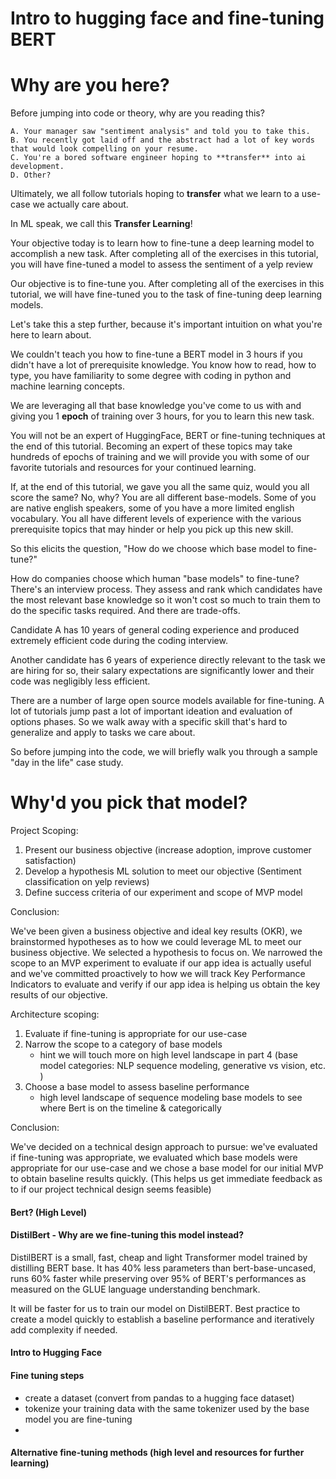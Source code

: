 # Intro to hugging face and fine-tuning BERT

# Why are you here?

Before jumping into code or theory, why are you reading this? 

    A. Your manager saw "sentiment analysis" and told you to take this.  
    B. You recently got laid off and the abstract had a lot of key words that would look compelling on your resume.  
    C. You're a bored software engineer hoping to **transfer** into ai development.  
    D. Other?

Ultimately, we all follow tutorials hoping to **transfer** what we learn to a use-case we actually care about.

In ML speak, we call this **Transfer Learning**!

Your objective today is to learn how to fine-tune a deep learning model to accomplish a new task. After completing all of the exercises in this tutorial, you will have fine-tuned a model to assess the sentiment of a yelp review

Our objective is to fine-tune you. After completing all of the exercises in this tutorial, we will have fine-tuned you to the task of fine-tuning deep learning models. 

Let's take this a step further, because it's important intuition on what you're here to learn about. 

We couldn't teach you how to fine-tune a BERT model in 3 hours if you didn't have a lot of prerequisite knowledge. You know how to read, how to type, you have familiarity to some degree with coding in python and machine learning concepts. 

We are leveraging all that base knowledge you've come to us with and giving you 1 **epoch** of training over 3 hours, for you to learn this new task. 

You will not be an expert of HuggingFace, BERT or fine-tuning techniques at the end of this tutorial. Becoming an expert of these topics may take hundreds of epochs of training and we will provide you with some of our favorite tutorials and resources for your continued learning.

If, at the end of this tutorial, we gave you all the same quiz, would you all score the same? No, why? You are all different base-models. Some of you are native english speakers, some of you have a more limited english vocabulary. You all have different levels of experience with the various prerequisite topics that may hinder or help you pick up this new skill. 

So this elicits the question, "How do we choose which base model to fine-tune?" 

How do companies choose which human "base models" to fine-tune? There's an interview process. They assess and rank which candidates have the most relevant base knowledge so it won't cost so much to train them to do the specific tasks required. And there are trade-offs. 

Candidate A has 10 years of general coding experience and produced extremely efficient code during the coding interview.

Another candidate has 6 years of experience directly relevant to the task we are hiring for so, their salary expectations are significantly lower and their code was negligibly less efficient. 

There are a number of large open source models available for fine-tuning. A lot of tutorials jump past a lot of important ideation and evaluation of options phases. So we walk away with a specific skill that's hard to generalize and apply to tasks we care about. 

So before jumping into the code, we will briefly walk you through a sample "day in the life" case study.   



# Why'd you pick that model?

Project Scoping:

1. Present our business objective (increase adoption, improve customer satisfaction)  
2. Develop a hypothesis ML solution to meet our objective (Sentiment classification on yelp reviews)
3. Define success criteria of our experiment and scope of MVP model 

Conclusion: 

We've been given a business objective and ideal key results (OKR), we brainstormed hypotheses as to how we could leverage ML to meet our business objective. We selected a hypothesis to focus on. We narrowed the scope to an MVP experiment to evaluate if our app idea is actually useful and we've committed proactively to how we will track Key Performance Indicators to evaluate and verify if our app idea is helping us obtain the key results of our objective. 

Architecture scoping:
1. Evaluate if fine-tuning is appropriate for our use-case  
2. Narrow the scope to a category of base models 
   - hint we will touch more on high level landscape in part 4 (base model categories: NLP sequence modeling, generative vs vision, etc. )
3. Choose a base model to assess baseline performance  
   - high level landscape of sequence modeling base models to see where Bert is on the timeline & categorically

Conclusion:

We've decided on a technical design approach to pursue: we've evaluated if fine-tuning was appropriate, we evaluated which base models were appropriate for our use-case and we chose a base model for our initial MVP to obtain baseline results quickly. (This helps us get immediate feedback as to if our project technical design seems feasible)

#### Bert? (High Level)

#### DistilBert - Why are we fine-tuning this model instead?

DistilBERT is a small, fast, cheap and light Transformer model trained by distilling BERT base. It has 40% less parameters than bert-base-uncased, runs 60% faster while preserving over 95% of BERT's performances as measured on the GLUE language understanding benchmark.

It will be faster for us to train our model on DistilBERT. Best practice to create a model quickly to establish a baseline performance and iteratively add complexity if needed.  

#### Intro to Hugging Face

#### Fine tuning steps
- create a dataset (convert from pandas to a hugging face dataset)
- tokenize your training data with the same tokenizer used by the base model you are fine-tuning
- 

#### Alternative fine-tuning methods (high level and resources for further learning)

